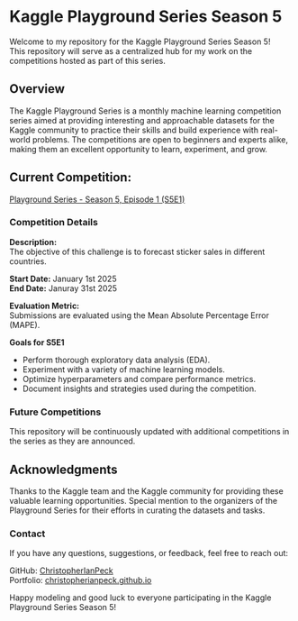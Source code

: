 # Kaggle Playground Series Season 5
Welcome to my repository for the Kaggle Playground Series Season 5!  
This repository will serve as a centralized hub for my work on the competitions hosted as part of this series.

## Overview

The Kaggle Playground Series is a monthly machine learning competition series aimed at providing interesting and approachable datasets for the Kaggle community to practice their skills and build experience with real-world problems. The competitions are open to beginners and experts alike, making them an excellent opportunity to learn, experiment, and grow.

## Current Competition:
[Playground Series - Season 5, Episode 1 (S5E1)](forecasting-sticker-sales-s5e1.ipynb)
### Competition Details

**Description:**  
The objective of this challenge is to forecast sticker sales in different countries.

**Start Date:** January 1st 2025  
**End Date:** Januray 31st 2025

**Evaluation Metric:**  
Submissions are evaluated using the Mean Absolute Percentage Error (MAPE).

**Goals for S5E1**
- Perform thorough exploratory data analysis (EDA).  
- Experiment with a variety of machine learning models.  
- Optimize hyperparameters and compare performance metrics.  
- Document insights and strategies used during the competition.

### Future Competitions

This repository will be continuously updated with additional competitions in the series as they are announced.


## Acknowledgments

Thanks to the Kaggle team and the Kaggle community for providing these valuable learning opportunities. Special mention to the organizers of the Playground Series for their efforts in curating the datasets and tasks.

### Contact

If you have any questions, suggestions, or feedback, feel free to reach out:

GitHub: [ChristopherIanPeck](https://github.com/ChristopherIanPeck)  
Portfolio: [christopherianpeck.github.io](https://christopherianpeck.github.io/)

Happy modeling and good luck to everyone participating in the Kaggle Playground Series Season 5!

